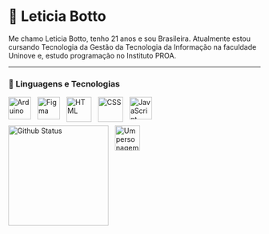 # 🌸 Leticia Botto

Me chamo Leticia Botto, tenho 21 anos e sou Brasileira.
Atualmente estou cursando Tecnologia da Gestão da Tecnologia da Informação na faculdade Uninove e, estudo programação no Instituto PROA.

---

### 👾 Linguagens e Tecnologias

<img align="left"
  alt="Arduino"
  title="Arduino"
  width="45px"
  style="padding-right: 10px;"
  src="https://cdn.jsdelivr.net/gh/devicons/devicon@latest/icons/arduino/arduino-original-wordmark.svg" 
/>

<img 
  align="left"
  alt="Figma"
  title="Figma"
  width="45px"
  style="padding-right: 10px;"
src="https://cdn.jsdelivr.net/gh/devicons/devicon@latest/icons/figma/figma-original.svg" 
/>

<img 
  align="left"
  alt="HTML"
  title="HTML"
  width="50px"
  style="padding-right: 10px;"
  src="https://cdn.jsdelivr.net/gh/devicons/devicon@latest/icons/html5/html5-plain-wordmark.svg"
/>

<img 
  align="left"
  alt="CSS"
  title="CSS"
  width="50px"
  style="padding-right: 10px;"
  src="https://cdn.jsdelivr.net/gh/devicons/devicon@latest/icons/css3/css3-plain-wordmark.svg" 
 />

<img 
  align="left"
  alt="JavaScript"
  title="JavaScript"
  width="45px"
  style="padding-right: 10px;"
  src="https://cdn.jsdelivr.net/gh/devicons/devicon@latest/icons/javascript/javascript-original.svg" 
 />

<br/>
<br/>

###

<img
  align="left"
  alt="Github Status"
  height="200"
  style="padding-right: 10px;"
  src="https://github-readme-stats.vercel.app/api/top-langs/?username=LeticiaBotto&theme=dracula"
/>

<img 
  align=""
  alt="Um personagem redondo e rosa"
  title="Kirby"
  height="50px"
  style="padding-right: 10px;"
  src="https://emoji.discadia.com/emojis/9875d5bf-8c35-4c77-87f6-687e99ef0d00.GIF"
 />
